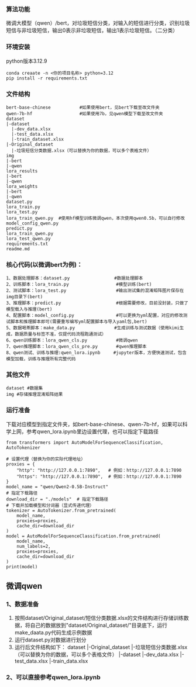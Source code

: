 ### 算法功能

微调大模型（qwen）/bert，对垃圾短信分类，对输入的短信进行分类，识别垃圾短信与非垃圾短信，输出0表示非垃圾短信，输出1表示垃圾短信。（二分类）

### 环境安装
python版本3.12.9
```
conda creaate -n <你的项目名称> python=3.12
pip install -r requirements.txt
```

### 文件结构
```
bert-base-chinese           #如果使用bert，见bert下载至改文件夹
qwen-7b-hf                  #如果使用7b，见qwen模型下载至改文件夹
dataset
|-dataset
  |-dev_data.xlsx
  |-test_data.xlsx
  |-train_dataset.xlsx
|-Original_dataset
  |-垃圾短信分类数据.xlsx（可以替换为你的数据，可以多个表格文件）
img
|-bert
|-qwen
lora_results
|-bert
|-qwen
lora_weights
|-bert
|-qwen
dataset.py
lora_train.py
lora_test.py
lora_train_qwen.py  #使用hf模型训练微调qwen，本次使用qwen0.5b，可以自行修改
model_config_qwen.py
predict.py
lora_train_qwen.py
lora_test_qwen.py
requirements.txt
readme.md
```
### 核心代码(以微调bert为例)：

```
1、数据处理脚本：dataset.py                 #数据处理脚本
2、训练脚本：lora_train.py                  #模型训练(bert)
2、测试脚本：lora_test.py                   #输出测试集的混淆矩阵图片保存在img目录下(bert)
3、推理脚本：predict.py                     #根据需要修改，目前没封装，只做了模型载入与推理(bert)
4、配置脚本：model_config.py                #可以更换为yml配置，对应的修改测试脚本和推理脚本即可(需要重写编写yml配置脚本与导入yaml包,bert)
5、数据喝茶脚本：make_data.py               #生成训练与测试数据（使用kimi生成，数据质量与标签不准，仅提代码流程跑通测试）
6、qwen训练脚本：lora_qwen_cls.py           #微调qwen
7、qwen推理脚本：lora_qwen_cls_pre.py       #qwen推理脚本
8、qwen测试、训练与推理:qwen_lora.ipynb     #jupyter版本，方便快速测试，包含模型加载，训练与推理所有完整代码
```

### 其他文件

```
dataset #数据集
img #存储推理混淆矩阵结果
```

### 运行准备
下载对应模型到指定文件夹，如bert-base-chinese、qwen-7b-hf，如果可以科学上网，参考qwen_lora.ipynb里边设置代理，也可以指定下载路径

```
from transformers import AutoModelForSequenceClassification, AutoTokenizer

# 设置代理（替换为你的实际代理地址）
proxies = {
    "http": "http://127.0.0.1:7890",   # 例如：http://127.0.0.1:7890
    "https": "http://127.0.0.1:7890",  # 例如：http://127.0.0.1:7890
}
model_name = "qwen/Qwen2-0.5B-Instruct"
# 指定下载路径
download_dir = "./models"  # 指定下载路径
# 下载并加载模型和分词器（显式传递代理）
tokenizer = AutoTokenizer.from_pretrained(
    model_name,
    proxies=proxies,
    cache_dir=download_dir
)
model = AutoModelForSequenceClassification.from_pretrained(
    model_name,
    num_labels=2,
    proxies=proxies,
    cache_dir=download_dir
)
print(model)
```

## 微调qwen
### 1、数据准备
1. 按照dataset/Original_dataset/短信分类数据.xlsx的文件结构进行存储训练数据，将自己的数据放到"dataset/Original_dataset/"目录底下，运行make_daata.py代码生成示例数据
2. 运行dataset.py对数据进行划分
3. 运行后文件结构如下：
dataset
|-Original_dataset
  |-垃圾短信分类数据.xlsx（可以替换为你的数据，可以多个表格文件）
|-dataset
  |-dev_data.xlsx
  |-test_data.xlsx
  |-train_data.xlsx

### 2、可以直接参考qwen_lora.ipynb
